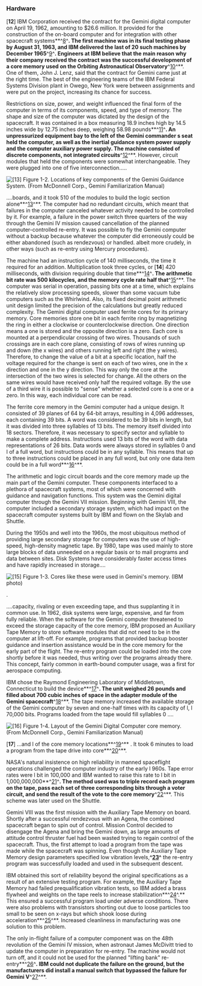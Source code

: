 ### Hardware

\[**12**\] IBM Corporation received the contract for the Gemini digital
computer on April 19, 1962, amounting to \$26.6 million. It provided for
the construction of the on-board computer and for integration with other
spacecraft systems**^[8](Source1.html)^**. The first machine was in its
final testing phase by August 31, 1963, and IBM delivered the last of 20
such machines by December 1965**^[9](Source1.html)^**. Engineers at IBM
believe that the main reason why their company received the contract was
the successful development of a core memory used on the Orbiting
Astronautical Observatory**^[10](Source1.html)^**. One of them, John J.
Lenz, said that the contract for Gemini came just at the right time. The
best of the engineering teams of the IBM Federal Systems Division plant
in Owego, New York were between assignments and were put on the project,
increasing its chance for success.

Restrictions on size, power, and weight influenced the final form of the
computer in terms of its components, speed, and type of memory. The
shape and size of the computer was dictated by the design of the
spacecraft. It was contained in a box measuring 18.9 inches high by 14.5
inches wide by 12.75 inches deep, weighing 58.98
pounds**^[11](Source1.html)^**. An unpressurized equipment bay to the
left of the Gemini commander s seat held the computer, as well as the
inertial guidance system power supply and the computer auxiliary power
supply. The machine consisted of discrete components, not integrated
circuits**^[12](Source1.html)^**. However, circuit modules that held the
components were somewhat interchangeable. They were plugged into one of
five interconnection.....

![\[**13**\] Figure 1-2. Locations of key components of the Gemini Guidance System.
(From McDonnell Corp., Gemini Familiarization Manual)](images/p13.jpg)

....boards, and it took 510 of the modules to build the logic section
alone**^[13](Source1.html)^**. The computer had no redundant circuits,
which meant that failures in the computer canceled whatever activity
needed to be controlled by it. For example, a failure in the power
switch three quarters of the way through the Gemini IV mission caused
cancellation of the planned computer-controlled re-entry. It was
possible to fly the Gemini computer without a backup because whatever
the computer did erroneously could be either abandoned (such as
rendezvous) or handled. albeit more crudely, in other ways (such as
re-entry using Mercury procedures).

The machine had an instruction cycle of 140 milliseconds, the time it
required for an addition. Multiplication took three cycles, or
\[**14**\] 420 milliseconds, with division requiring double that
time**^[14](Source1.html)^**. The arithmetic bit rate was 500
kilocycles, and the memory cycle rate half that**^[15](Source1.html)^**.
The computer was serial in operation, passing bits one at a time, which
explains the relatively slow processing speeds, slower than some vacuum
tube computers such as the Whirlwind. Also, its fixed decimal point
arithmetic unit design limited the precision of the calculations but
greatly reduced complexity. The Gemini digital computer used ferrite
cores for its primary memory. Core memories store one bit in each
ferrite ring by magnetizing the ring in either a clockwise or
counterclockwise direction. One direction means a one is stored and the
opposite direction is a zero. Each core is mounted at a perpendicular
crossing of two wires. Thousands of such crossings are in each core
plane, consisting of rows of wires running up and down (the x wires) and
others running left and right (the y wires). Therefore, to change the
value of a bit at a specific location, half the voltage required for the
change is sent on each of two wires, one in the x direction and one in
the y direction. This way only the core at the intersection of the two
wires is selected for change. All the others on the same wires would
have received only half the required voltage. By the use of a third wire
it is possible to "sense" whether a selected core is a one or a zero. In
this way, each individual core can be read.

The ferrite core memory in the Gemini computer had a unique design. It
consisted of 39 planes of 64 by 64-bit arrays, resulting in 4,096
addresses, each containing 39 bits. A word was considered to be 39 bits
in length, but it was divided into three syllables of 13 bits. The
memory itself divided into 18 sectors. Therefore, it was necessary to
specify sector and syllable to make a complete address. Instructions
used 13 bits of the word with data representations of 26 bits. Data
words were always stored in syllables 0 and I of a full word, but
instructions could be in any syllable. This means that up to three
instructions could be placed in any full word, but only one data item
could be in a full word**^[16](Source1.html)^**.

The arithmetic and logic circuit boards and the core memory made up the
main part of the Gemini computer. These components interfaced to a
plethora of spacecraft systems, most of which were concerned with
guidance and navigation functions. This system was the Gemini digital
computer through the Gemini VII mission. Beginning with Gemini VIII, the
computer included a secondary storage system, which had impact on the
spacecraft computer systems built by IBM and flown on the Skylab and
Shuttle.

During the 1950s and well into the 1960s, the most ubiquitous method of
providing large secondary storage for computers was the use of
high-speed, high-density magnetic tape. By 1980, tape was used mainly to
store large blocks of data unneeded on a regular basis or to mail
programs and data between sites. Disk Systems have considerably faster
access times and have rapidly increased in storage....

![\[**15**\] Figure 1-3. Cores like these were used in Gemini's memory. (IBM
photo)](images/p15.jpg)

.

....capacity, rivaling or even exceeding tape, and thus supplanting it
in common use. In 1962, disk systems were large, expensive, and far from
fully reliable. When the software for the Gemini computer threatened to
exceed the storage capacity of the core memory, IBM proposed an
Auxiliary Tape Memory to store software modules that did not need to be
in the computer at lift-off. For example, programs that provided backup
booster guidance and insertion assistance would be in the core memory
for the early part of the flight. The re-entry program could be loaded
into the core shortly before it was needed, thus writing over the
programs already there. This concept, fairly common in earth-bound
computer usage, was a first for aerospace computing.

IBM chose the Raymond Engineering Laboratory of Middletown, Connecticut
to build the device**^[17](Source1.html)^**. The unit weighed 26 pounds
and filled about 700 cubic inches of space in the adapter module of the
Gemini spacecraft**^[18](Source1.html)^**. The tape memory increased the
available storage of the Gemini computer by seven and one-half times
with its capacity of l, l 70,000 bits. Programs loaded from the tape
would fill syllables 0 ....

![\[**16**\] Figure 1-4. Layout of the Gemini Digital Computer core memory. (From
McDonnell Corp., Gemini Familiarization Manual)](images/p16.jpg)

\[**17**\] ...and l of the core memory locations**^[19](Source1.html)^**
. It took 6 minutes to load a program from the tape drive into
core**^[20](Source1.html)^**.

NASA's natural insistence on high reliability in manned spaceflight
operations challenged the computer industry of the early l 960s. Tape
error rates were l bit in 100,000 and IBM wanted to raise this rate to l
bit in 1,000,000,000**^[21](Source1.html)^**. The method used was to
triple record each program on the tape, pass each set of three
corresponding bits through a voter circuit, and send the result of the
vote to the core memory**^[22](Source1.html)^**. This scheme was later
used on the Shuttle.

Gemini VIII was the first mission with the Auxiliary Tape Memory on
board. Shortly after a successful rendezvous with an Agena, the combined
spacecraft began to spin out of control. Mission Control decided to
disengage the Agena and bring the Gemini down, as large amounts of
attitude control thruster fuel had been wasted trying to regain control
of the spacecraft. Thus, the first attempt to load a program from the
tape was made while the spacecraft was spinning. Even though the
Auxiliary Tape Memory design parameters specified low vibration
levels,**^[23](Source1.html)^** the re-entry program was successfully
loaded and used in the subsequent descent.

IBM obtained this sort of reliability beyond the original specifications
as a result of an extensive testing program. For example, the Auxiliary
Tape Memory had failed prequalification vibration tests, so IBM added a
brass flywheel and weights on the tape reels to increase
stabilization**^[24](Source1.html)^.** This ensured a successful program
load under adverse conditions. There were also problems with transistors
shorting out due to loose particles too small to be seen on x-rays but
which shook loose during acceleration**^[25](Source1.html)^**. Increased
cleanliness in manufacturing was one solution to this problem.

The only in-flight failure of a computer component was on the 48th
revolution of the Gemini IV mission, when astronaut James McDivitt tried
to update the computer in preparation for re-entry. The machine would
not turn off, and it could not be used for the planned "lifting bank"
re-entry**^[26](Source1.html)^**. IBM could not duplicate the failure on
the ground, but the manufacturers did install a manual switch that
bypassed the failure for Gemini V**^[27](Source1.html)^**.
